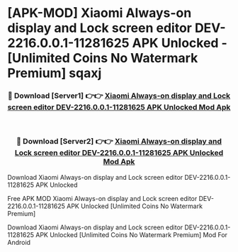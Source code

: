 # [APK-MOD] Xiaomi Always-on display and Lock screen editor DEV-2216.0.0.1-11281625 APK Unlocked - [Unlimited Coins No Watermark Premium] sqaxj



<div align="center">
<h3>🔴 Download [Server1] 👉👉 <a href="https://momento.my/?title=Xiaomi_Always-on_display_and_Lock_screen_editor_DEV-2216.0.0.1-11281625_APK_Unlocked">Xiaomi Always-on display and Lock screen editor DEV-2216.0.0.1-11281625 APK Unlocked Mod Apk</a></h3><br>

<h3>🔴 Download [Server2] 👉👉 <a href="https://momento.my/?title=Xiaomi_Always-on_display_and_Lock_screen_editor_DEV-2216.0.0.1-11281625_APK_Unlocked">Xiaomi Always-on display and Lock screen editor DEV-2216.0.0.1-11281625 APK Unlocked Mod Apk</a></h3>
</div>



Download Xiaomi Always-on display and Lock screen editor DEV-2216.0.0.1-11281625 APK Unlocked 

Free APK MOD Xiaomi Always-on display and Lock screen editor DEV-2216.0.0.1-11281625 APK Unlocked [Unlimited Coins No Watermark Premium]

Download Xiaomi Always-on display and Lock screen editor DEV-2216.0.0.1-11281625 APK Unlocked [Unlimited Coins No Watermark Premium] Mod For Android
